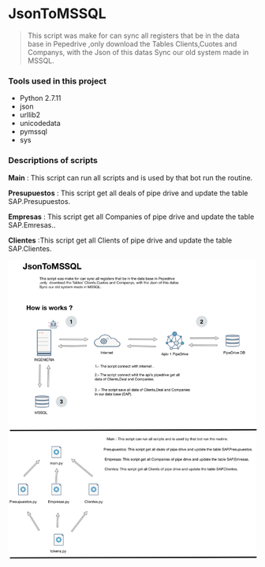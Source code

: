 # JsonToMSSQL

> This script was make for can sync all registers that be in the data base in Pepedrive
,only  download the Tables Clients,Cuotes and Companys, with the Json of this datas
Sync our old system made in MSSQL.

### Tools used in this project

- Python 2.7.11
- json
- urllib2
- unicodedata
- pymssql
- sys


### Descriptions of scripts

**Main** : This script can run all scripts and is used by that bot run the routine.

**Presupuestos** : This script get all deals of pipe drive and update the table SAP.Presupuestos.

**Empresas** : This script get all Companies of pipe drive and update the table SAP.Emresas..

**Clientes** :This script get all Clients of pipe drive and update the table SAP.Clientes.


![How is works](https://github.com/ArmandAguilar/JsonToMSSQL/blob/master/Diagram/JsonToMSSQL.png)
